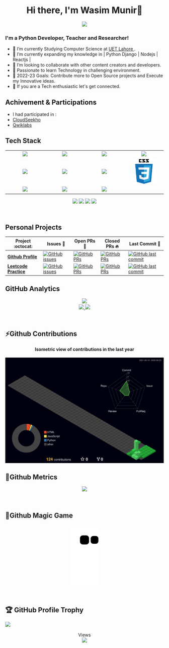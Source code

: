 <body>
  <div align="center">
    <h1> Hi there, I'm Wasim Munir👋<a href="#"></h1>
  </div>
<p align="center">
<a href="https://github.com/Wasim-Chadhar"><img src="https://readme-typing-svg.herokuapp.com?lines=Python+Engineer;Python+Django;Machine+Learning&center=true&width=500&height=50"></a>
	
<!--  ## Bootcamp alert
- [MLSA Job Hunting Bootcamp](https://github.com/Wasim-Chadhar/wasim-chadhar) will started soon.
	<img align="right" alt="" src="interPyDatacamp.png" width="400" /> -->


### I'm a Python Developer, Teacher and Researcher!
- 🔭 I’m currently Studying Computer Science at <a href="" >UET Lahore </a>.
- 🌱 I’m currently expanding my knowledge in | Python Django | Nodejs | Reactjs |
- 👯 I’m looking to collaborate with other content creators and developers.
- 📢 Passionate to learn Technology in challenging environment.
- 🥅 2022-23 Goals: Contribute more to Open Source projects and Execute my Innovative ideas.
- 💎 If you are a Tech enthusiastic let's get connected. 
 
	
##  Achivement & Participations 
  - I had participated in :
  - [CloudSeekho](https://github.com/Wasim-Chadhar/wasim-chadhar)
  - [Qwiklabs](https://github.com/Wasim-Chadhar/wasim-chadhar)

	
<h2>Tech Stack</h2>

<table width="100">
<tr>
    <td align='center' width="200">
        <img src="https://github.com/abranhe/programming-languages-logos/blob/master/src/javascript/javascript.svg" width="80">
    </td>

  <td align='center' width="200">
        <img src="https://www.jing.fm/clipimg/full/53-537670_python-png-file-python-logo-png.png"  width="80">
    </td>
 <td align='center' width="200">
        <img src="https://git-scm.com/images/logos/1color-darkbg@2x.png" width="100">
    </td>
 <td align='center' width="200">
        <img src="https://www.vectorlogo.zone/logos/reactjs/reactjs-ar21.svg">
    </td>
 
</tr>
 
<tr>
    <td align="center">
	<img src="https://www.vectorlogo.zone/logos/nodejs/nodejs-ar21.svg" width="200" />
    </td>
    <td align='center'>
        <img src="https://www.djangoproject.com/m/img/logos/django-logo-negative.png">
    </td>
    <td align='center'>
        <img src="https://upload.wikimedia.org/wikipedia/commons/thumb/3/38/HTML5_Badge.svg/600px-HTML5_Badge.svg.png"  width="80">
    </td>
    <td align='center'>
        <img src="https://raw.githubusercontent.com/devicons/devicon/0d6c64dbbf311879f7d563bfc3ccf559f9ed111c/icons/css3/css3-original-wordmark.svg" width="80">
    </td>
</tr>
 
<tr>


 <td align='center'>
        <img src="https://www.vectorlogo.zone/logos/heroku/heroku-ar21.svg">
    </td>
  <td align='center'>
        <img src="https://www.vectorlogo.zone/logos/mongodb/mongodb-ar21.svg" width="200" >
    </td>
 <td align='center'>
        <img src="https://github.com/bestofjs/bestofjs-webui/blob/master/public/logos/vscode.svg" width="80">
    </td>
</tr>
    
</table>
</p>
<p align="center">
<a href="https://www.linkedin.com/in/wasim-chadhar/"><img src="https://img.shields.io/badge/-Wasim%20Munir-0077B5?style=flat&logo=Linkedin&logoColor=white"/></a>
<a href="mailto:wasim.chadhar253@gmail.com"><img src="https://img.shields.io/badge/-wasim.chadhar253@gmail.com-D14836?style=flat&logo=Gmail&logoColor=white"/></a>
<a href="https://www.instagram.com/wasim_chadhar/"><img src="https://img.shields.io/badge/-@wasimmunir-E4405F?style=flat&logo=Instagram&logoColor=white"/></a>
<a href="https://leetcode.com/Wasim-Chadhar/"><img src="https://img.shields.io/badge/-/wasimmunir-e8b519?style=flat&logo=leetcode&logoColor=black"/></a>
 </p>
 
<br>


## Personal Projects

|      Project :octocat:   |     Issues :bug:   | Open PRs :bell:  | Closed PRs :fire:  | Last Commit 🚩
|-------------|-------------------|---|---| ----|
| [**Github Profile**](https://github.com/wasim-chadhar/wasim-chadhar) | [![GitHub issues](https://img.shields.io/github/issues/wasim-chadhar/wasim-chadhar?color=green&logo=github&style=flat)](https://github.com/wasim-chadhar/wasim-chadhar/issues) | [![GitHub PRs](https://img.shields.io/github/issues-pr/wasim-chadhar/wasim-chadhar?style=flat&logo=github)](https://github.com/wasim-chadhar/wasim-chadhar/pulls)  | [![GitHub PRs](https://img.shields.io/github/issues-pr-closed/wasim-chadhar/wasim-chadhar?style=flat&color=critical&logo=github)](https://github.com/wasim-chadhar/wasim-chadhar/pulls?q=is%3Apr+is%3Aclosed)   |[![GitHub last commit](https://img.shields.io/github/last-commit/wasim-chadhar/wasim-chadhar?color=blue&logo=github&style=flat)](https://github.com/wasim-chadhar/wasim-chadhar/commits/) |
| [**Leetcode Practice**](https://github.com/wasim-chadhar/Leetcode) | [![GitHub issues](https://img.shields.io/github/issues/wasim-chadhar/Leetcode?color=green&logo=github&style=flat)](https://github.com/wasim-chadhar/Leetcode/issues) | [![GitHub PRs](https://img.shields.io/github/issues-pr/wasim-chadhar/Leetcode?style=flat&logo=github)](https://github.com/wasim-chadhar/Leetcode/pulls)  | [![GitHub PRs](https://img.shields.io/github/issues-pr-closed/wasim-chadhar/Leetcode?style=flat&color=critical&logo=github)](https://github.com/wasim-chadhar/Leetcode/pulls?q=is%3Apr+is%3Aclosed)   |[![GitHub last commit](https://img.shields.io/github/last-commit/wasim-chadhar/Leetcode?color=blue&logo=github&style=flat)](https://github.com/wasim-chadhar/Leetcode/commits/) |

	
 <h2>GitHub Analytics
 </h2>

<p align="center">
<a href="https://github.com/wasim-chadhar">
  <img height="180em" src="https://github-readme-stats.vercel.app/api?username=wasim-chadhar&show_icons=true&theme=algolia&include_all_commits=true&count_private=true"/><br>
  <img height="180em" src="https://github-readme-stats-eight-theta.vercel.app/api/top-langs/?username=wasim-chadhar&layout=compact&langs_count=8&theme=algolia"/>
</a>
  <img width="70%" src="https://github-readme-streak-stats.herokuapp.com/?user=wasim-chadhar&show_icons=true&locale=en&layout=demo&theme=algolia" />
</p>
</p>
<br>
	
## ⚡️Github Contributions
	
<h4 align="center">Isometric view of contributions in the last year</h4>
<p align="center">
	<a href="./profile-3d-contrib/profile-night-green.svg">
		<img width="900em" src="./profile-3d-contrib/profile-night-green.svg">
	</a>
</p>


## 🚀Github Metrics
<p align="center">
	<img width="625em" src="https://github.com/wasim-chadhar/wasim-chadhar/blob/main/github-metrics.svg" />
</p>
<br>

## 🐛Github Magic Game
<p align="center">
  <img src="https://github.com/wasim-chadhar/wasim-chadhar/raw/output/github-contribution-grid-snake.svg" alt="snake"></center>
</p>
<br>
<h2 >🏆 GitHub Profile Trophy</h2>
<p>
<a href="https://github.com/wasim-chadhar">
  <img src="https://github-profile-trophy.vercel.app/?username=wasim-chadhar&theme=matrix&column=8&margin-w=15&margin-h=15"/>

</a>
</p>
<p align="center"> 
  Views<br>
  <img src="https://profile-counter.glitch.me/wasim-chadhar/count.svg" />
</p>
